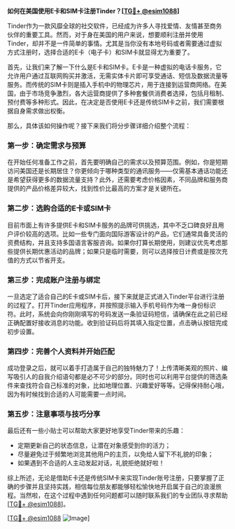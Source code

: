 **如何在美国使用E卡和SIM卡注册Tinder？[[TG💪+ @esim1088](https://t.me/s/esim1088)]**

Tinder作为一款风靡全球的社交软件，已经成为许多人寻找爱情、友情甚至商务伙伴的重要工具。然而，对于身在美国的用户来说，想要顺利注册并使用Tinder，却并不是一件简单的事情。尤其是当你没有本地号码或者需要通过虚拟方式注册时，选择合适的E卡（电子卡）和SIM卡就显得尤为重要了。

首先，让我们来了解一下什么是E卡和SIM卡。E卡是一种虚拟的电话卡服务，它允许用户通过互联网购买并激活，无需实体卡片即可享受通话、短信及数据流量等服务。而传统的SIM卡则是插入手机中的物理芯片，用于连接到运营商网络。在美国，由于市场竞争激烈，各大运营商提供了多种套餐供消费者选择，包括月租制、预付费等多种形式。因此，在决定是否使用E卡还是传统SIM卡之前，我们需要根据自身需求做出权衡。

那么，具体该如何操作呢？接下来我们将分步骤详细介绍整个流程：

### 第一步：确定需求与预算

在开始任何准备工作之前，首先要明确自己的需求以及预算范围。例如，你是短期访问美国还是长期居住？你更倾向于哪种类型的通讯服务——仅需基本通话功能还是希望获得更多的数据流量支持？此外，还需要考虑价格因素，不同品牌和服务商提供的产品价格差异较大，找到性价比最高的方案才是关键所在。

### 第二步：选购合适的E卡或SIM卡

目前市面上有许多提供E卡和SIM卡服务的品牌可供挑选，其中不乏口碑良好且用户评价较高的选项。比如一些专门面向国际游客设计的产品，它们通常具备灵活的资费结构，并且支持多国语言客服咨询。如果你打算长期使用，则建议优先考虑那些提供长期优惠活动的品牌；如果只是临时需要，则可以选择按日计费或是按次充值的方式以节省开支。

### 第三步：完成账户注册与绑定

一旦选定了适合自己的E卡或SIM卡后，接下来就是正式进入Tinder平台进行注册的过程了。打开Tinder应用程序，并按照提示输入手机号码作为唯一身份标识符。此时，系统会向你刚刚填写的号码发送一条验证码短信，请确保在此之前已经正确配置好接收消息的功能。收到验证码后将其填入指定位置，点击确认按钮完成初步设置。

### 第四步：完善个人资料并开始匹配

成功登录之后，就可以着手打造属于自己的独特魅力了！上传清晰美观的照片、编写吸引人的自我介绍语句都是必不可少的部分。同时也可以利用平台提供的筛选条件来查找符合自己标准的对象，比如地理位置、兴趣爱好等等。记得保持耐心哦，因为有时候找到合适的人可能需要一点时间。

### 第五步：注意事项与技巧分享

最后还有一些小贴士可以帮助大家更好地享受Tinder带来的乐趣：
- 定期更新自己的状态信息，让潜在对象感受到你的活力；
- 尽量避免过于频繁地浏览其他用户的主页，以免给人留下不礼貌的印象；
- 如果遇到不合适的人主动发起对话，礼貌拒绝就好啦！

综上所述，无论是借助E卡还是传统SIM卡来实现Tinder账号注册，只要掌握了正确的步骤并且坚持实践，相信每位朋友都能够轻松愉快地开启属于自己的浪漫旅程。当然啦，在这个过程中遇到任何问题都可以随时联系我们的专业团队寻求帮助[[TG💪+ @esim1088](https://t.me/s/esim1088)]。

[[TG💪+ @esim1088](https://t.me/s/esim1088) ![Image](https://i.postimg.cc/4NQfJmqS/Snipaste-2025-05-13-00-14-12.png)]